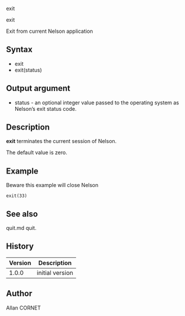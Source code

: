 



exit


exit

Exit from current Nelson application

## Syntax

- exit
- exit(status)

## Output argument

 - status - an optional integer value passed to the operating system as Nelson’s exit status code.

## Description


  <p><b>exit</b> terminates the current session of Nelson.</p>
  <p>The default value is zero.</p>


## Example

Beware this example will close Nelson
```Nelson
exit(33)
```

## See also

quit.md quit.
## History

|Version|Description|
|------|------|
|1.0.0|initial version|


## Author

Allan CORNET



